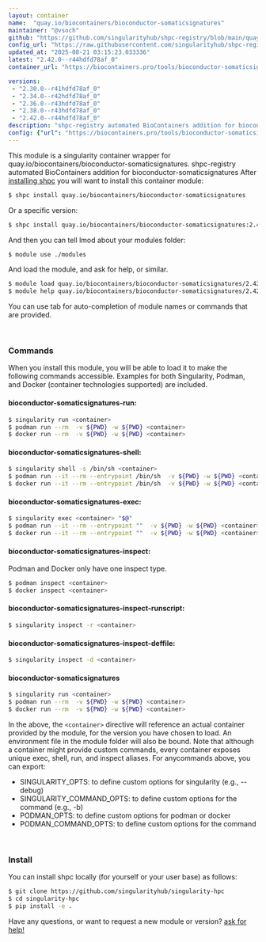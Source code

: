 ```yaml
---
layout: container
name:  "quay.io/biocontainers/bioconductor-somaticsignatures"
maintainer: "@vsoch"
github: "https://github.com/singularityhub/shpc-registry/blob/main/quay.io/biocontainers/bioconductor-somaticsignatures/container.yaml"
config_url: "https://raw.githubusercontent.com/singularityhub/shpc-registry/main/quay.io/biocontainers/bioconductor-somaticsignatures/container.yaml"
updated_at: "2025-08-21 03:15:23.033336"
latest: "2.42.0--r44hdfd78af_0"
container_url: "https://biocontainers.pro/tools/bioconductor-somaticsignatures"

versions:
 - "2.30.0--r41hdfd78af_0"
 - "2.34.0--r42hdfd78af_0"
 - "2.36.0--r43hdfd78af_0"
 - "2.38.0--r43hdfd78af_0"
 - "2.42.0--r44hdfd78af_0"
description: "shpc-registry automated BioContainers addition for bioconductor-somaticsignatures"
config: {"url": "https://biocontainers.pro/tools/bioconductor-somaticsignatures", "maintainer": "@vsoch", "description": "shpc-registry automated BioContainers addition for bioconductor-somaticsignatures", "latest": {"2.42.0--r44hdfd78af_0": "sha256:0f67109e67d68b3cb937a1d114dafce47bb940fffffa9c9e863d96eb87f3166e"}, "tags": {"2.30.0--r41hdfd78af_0": "sha256:508e24cb5ea45495663141d097e07ef47853b2675eee63ebb733fce956249bb8", "2.34.0--r42hdfd78af_0": "sha256:dbb60d917a79aa4de91509a7108e74c8992eb5c5420c7cb2bfb2496324b20444", "2.36.0--r43hdfd78af_0": "sha256:003bf5840fc0f4476a6aa94eb0998ccecdb4536cf64367c88ad629be1f4a0643", "2.38.0--r43hdfd78af_0": "sha256:9ef462d5b1477acb7afbd92425c40152dc2fb38798c3925f014daeb5fcead377", "2.42.0--r44hdfd78af_0": "sha256:0f67109e67d68b3cb937a1d114dafce47bb940fffffa9c9e863d96eb87f3166e"}, "docker": "quay.io/biocontainers/bioconductor-somaticsignatures"}
---
```


This module is a singularity container wrapper for quay.io/biocontainers/bioconductor-somaticsignatures.
shpc-registry automated BioContainers addition for bioconductor-somaticsignatures
After [installing shpc](#install) you will want to install this container module:


```bash
$ shpc install quay.io/biocontainers/bioconductor-somaticsignatures
```

Or a specific version:

```bash
$ shpc install quay.io/biocontainers/bioconductor-somaticsignatures:2.42.0--r44hdfd78af_0
```

And then you can tell lmod about your modules folder:

```bash
$ module use ./modules
```

And load the module, and ask for help, or similar.

```bash
$ module load quay.io/biocontainers/bioconductor-somaticsignatures/2.42.0--r44hdfd78af_0
$ module help quay.io/biocontainers/bioconductor-somaticsignatures/2.42.0--r44hdfd78af_0
```

You can use tab for auto-completion of module names or commands that are provided.

<br>

### Commands

When you install this module, you will be able to load it to make the following commands accessible.
Examples for both Singularity, Podman, and Docker (container technologies supported) are included.

#### bioconductor-somaticsignatures-run:

```bash
$ singularity run <container>
$ podman run --rm  -v ${PWD} -w ${PWD} <container>
$ docker run --rm  -v ${PWD} -w ${PWD} <container>
```

#### bioconductor-somaticsignatures-shell:

```bash
$ singularity shell -s /bin/sh <container>
$ podman run --it --rm --entrypoint /bin/sh  -v ${PWD} -w ${PWD} <container>
$ docker run --it --rm --entrypoint /bin/sh  -v ${PWD} -w ${PWD} <container>
```

#### bioconductor-somaticsignatures-exec:

```bash
$ singularity exec <container> "$@"
$ podman run --it --rm --entrypoint ""  -v ${PWD} -w ${PWD} <container> "$@"
$ docker run --it --rm --entrypoint ""  -v ${PWD} -w ${PWD} <container> "$@"
```

#### bioconductor-somaticsignatures-inspect:

Podman and Docker only have one inspect type.

```bash
$ podman inspect <container>
$ docker inspect <container>
```

#### bioconductor-somaticsignatures-inspect-runscript:

```bash
$ singularity inspect -r <container>
```

#### bioconductor-somaticsignatures-inspect-deffile:

```bash
$ singularity inspect -d <container>
```



#### bioconductor-somaticsignatures

```bash
$ singularity run <container>
$ podman run --rm  -v ${PWD} -w ${PWD} <container>
$ docker run --rm  -v ${PWD} -w ${PWD} <container>
```


In the above, the `<container>` directive will reference an actual container provided
by the module, for the version you have chosen to load. An environment file in the
module folder will also be bound. Note that although a container
might provide custom commands, every container exposes unique exec, shell, run, and
inspect aliases. For anycommands above, you can export:

 - SINGULARITY_OPTS: to define custom options for singularity (e.g., --debug)
 - SINGULARITY_COMMAND_OPTS: to define custom options for the command (e.g., -b)
 - PODMAN_OPTS: to define custom options for podman or docker
 - PODMAN_COMMAND_OPTS: to define custom options for the command

<br>

### Install

You can install shpc locally (for yourself or your user base) as follows:

```bash
$ git clone https://github.com/singularityhub/singularity-hpc
$ cd singularity-hpc
$ pip install -e .
```

Have any questions, or want to request a new module or version? [ask for help!](https://github.com/singularityhub/singularity-hpc/issues)